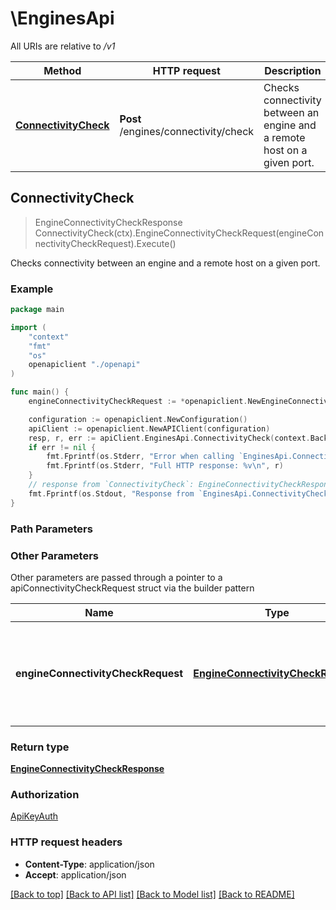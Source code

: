 # \EnginesApi

All URIs are relative to */v1*

Method | HTTP request | Description
------------- | ------------- | -------------
[**ConnectivityCheck**](EnginesApi.md#ConnectivityCheck) | **Post** /engines/connectivity/check | Checks connectivity between an engine and a remote host on a given port.



## ConnectivityCheck

> EngineConnectivityCheckResponse ConnectivityCheck(ctx).EngineConnectivityCheckRequest(engineConnectivityCheckRequest).Execute()

Checks connectivity between an engine and a remote host on a given port.

### Example

```go
package main

import (
    "context"
    "fmt"
    "os"
    openapiclient "./openapi"
)

func main() {
    engineConnectivityCheckRequest := *openapiclient.NewEngineConnectivityCheckRequest("EngineId_example", "Host_example", NullableInt32(123)) // EngineConnectivityCheckRequest | The api to check connectivity of engine and a remote host on given port.

    configuration := openapiclient.NewConfiguration()
    apiClient := openapiclient.NewAPIClient(configuration)
    resp, r, err := apiClient.EnginesApi.ConnectivityCheck(context.Background()).EngineConnectivityCheckRequest(engineConnectivityCheckRequest).Execute()
    if err != nil {
        fmt.Fprintf(os.Stderr, "Error when calling `EnginesApi.ConnectivityCheck``: %v\n", err)
        fmt.Fprintf(os.Stderr, "Full HTTP response: %v\n", r)
    }
    // response from `ConnectivityCheck`: EngineConnectivityCheckResponse
    fmt.Fprintf(os.Stdout, "Response from `EnginesApi.ConnectivityCheck`: %v\n", resp)
}
```

### Path Parameters



### Other Parameters

Other parameters are passed through a pointer to a apiConnectivityCheckRequest struct via the builder pattern


Name | Type | Description  | Notes
------------- | ------------- | ------------- | -------------
 **engineConnectivityCheckRequest** | [**EngineConnectivityCheckRequest**](EngineConnectivityCheckRequest.md) | The api to check connectivity of engine and a remote host on given port. | 

### Return type

[**EngineConnectivityCheckResponse**](EngineConnectivityCheckResponse.md)

### Authorization

[ApiKeyAuth](../README.md#ApiKeyAuth)

### HTTP request headers

- **Content-Type**: application/json
- **Accept**: application/json

[[Back to top]](#) [[Back to API list]](../README.md#documentation-for-api-endpoints)
[[Back to Model list]](../README.md#documentation-for-models)
[[Back to README]](../README.md)

